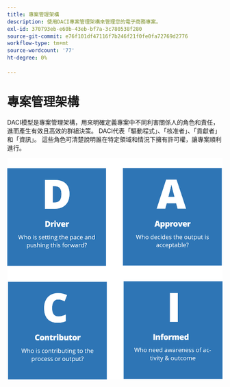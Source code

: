 ```yaml
---
title: 專案管理架構
description: 使用DACI專案管理架構來管理您的電子商務專案。
exl-id: 370793eb-e60b-43eb-bf7a-3c780538f280
source-git-commit: e76f101df47116f7b246f21f0fe0fa72769d2776
workflow-type: tm+mt
source-wordcount: '77'
ht-degree: 0%

---
```


# 專案管理架構

DACI模型是專案管理架構，用來明確定義專案中不同利害關係人的角色和責任，進而產生有效且高效的群組決策。 DACI代表「驅動程式」、「核准者」、「貢獻者」和「資訊」。 這些角色可清楚說明誰在特定領域和情況下擁有許可權，讓專案順利進行。

![DACI專案管理圖表](../../assets/playbooks/daci-model.png)
